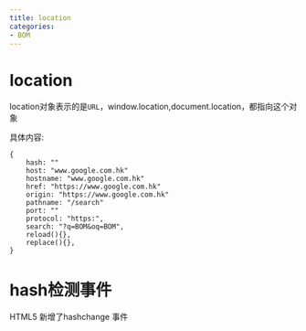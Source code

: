 ```yaml
---
title: location
categories: 
- BOM
---
```

# location

location对象表示的是`URL`，window.location,document.location，都指向这个对象

具体内容:

```
{
    hash: ""
    host: "www.google.com.hk"
    hostname: "www.google.com.hk"
    href: "https://www.google.com.hk"
    origin: "https://www.google.com.hk"
    pathname: "/search"
    port: ""
    protocol: "https:",
    search: "?q=BOM&oq=BOM",
    reload(){},
    replace(){}, 
}
```


# hash检测事件

HTML5 新增了hashchange 事件